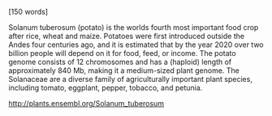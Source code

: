 
[150 words]

Solanum tuberosum (potato) is the worlds fourth most important food crop after rice, wheat and maize. Potatoes were first introduced outside the Andes four centuries ago, and it is estimated that by the year 2020 over two billion people will depend on it for food, feed, or income. The potato genome consists of 12 chromosomes and has a (haploid) length of approximately 840 Mb, making it a medium-sized plant genome. The Solanaceae are a diverse family of agriculturally important plant species, including tomato, eggplant, pepper, tobacco, and petunia.

http://plants.ensembl.org/Solanum_tuberosum

